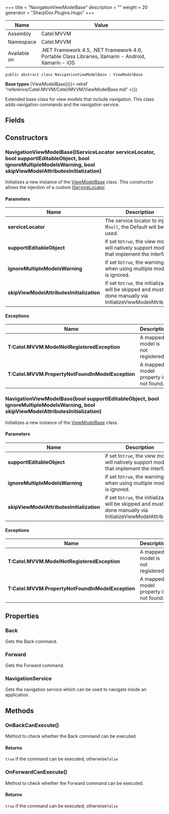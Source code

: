 

+++
title = "NavigationViewModelBase" 
description = ""
weight = 20
generator = "SharpDox.Plugins.Hugo"
+++

Name|Value
---|---
Assembly|Catel.MVVM
Namespace|Catel.MVVM
Available on|.NET Framework 4.5, .NET Framework 4.6, Portable Class Libraries, Xamarin - Android, Xamarin - iOS

```
public abstract class NavigationViewModelBase : ViewModelBase
```

**Base types**
[ViewModelBase]({{< relref "reference/Catel.MVVM/Catel/MVVM/ViewModelBase.md" >}})

Extended base class for view models that include navigation. This class adds navigation commands and the navigation service.

## Fields

## Constructors

### NavigationViewModelBase(IServiceLocator serviceLocator, bool supportIEditableObject, bool ignoreMultipleModelsWarning, bool skipViewModelAttributesInitialization)

Initializes a new instance of the [ViewModelBase](#) class. This constructor allows the injection of a custom [IServiceLocator](#).

#### Parameters

Name|Description
---|---
**serviceLocator**|The service locator to inject. If`null`, the Default will be used.
**supportIEditableObject**|if set to`true`, the view model will natively support models that implement the interface.
**ignoreMultipleModelsWarning**|if set to`true`, the warning when using multiple models is ignored.
**skipViewModelAttributesInitialization**|if set to`true`, the initialization will be skipped and must be done manually via InitializeViewModelAttributes.

#### Exceptions

Name|Description
---|---
**T:Catel.MVVM.ModelNotRegisteredException**|A mapped model is not registered.
**T:Catel.MVVM.PropertyNotFoundInModelException**|A mapped model property is not found.

### NavigationViewModelBase(bool supportIEditableObject, bool ignoreMultipleModelsWarning, bool skipViewModelAttributesInitialization)

Initializes a new instance of the [ViewModelBase](#) class.

#### Parameters

Name|Description
---|---
**supportIEditableObject**|if set to`true`, the view model will natively support models that implement the interface.
**ignoreMultipleModelsWarning**|if set to`true`, the warning when using multiple models is ignored.
**skipViewModelAttributesInitialization**|if set to`true`, the initialization will be skipped and must be done manually via InitializeViewModelAttributes.

#### Exceptions

Name|Description
---|---
**T:Catel.MVVM.ModelNotRegisteredException**|A mapped model is not registered.
**T:Catel.MVVM.PropertyNotFoundInModelException**|A mapped model property is not found.

## Properties

### Back

Gets the Back command.

### Forward

Gets the Forward command.

### NavigationService

Gets the navigation service which can be used to navigate inside an application.

## Methods

### OnBackCanExecute()

Method to check whether the Back command can be executed.

#### Returns

`true` if the command can be executed; otherwise`false`

### OnForwardCanExecute()

Method to check whether the Forward command can be executed.

#### Returns

`true` if the command can be executed; otherwise`false`

